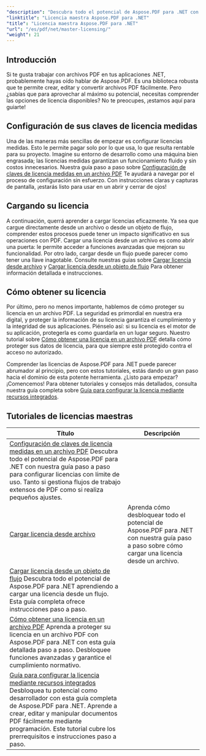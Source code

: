 ```yaml
---
"description": "Descubra todo el potencial de Aspose.PDF para .NET con tutoriales detallados sobre licencias, garantía de cumplimiento y optimización de sus flujos de trabajo de PDF."
"linktitle": "Licencia maestra Aspose.PDF para .NET"
"title": "Licencia maestra Aspose.PDF para .NET"
"url": "/es/pdf/net/master-licensing/"
"weight": 21
---
```


## Introducción

Si te gusta trabajar con archivos PDF en tus aplicaciones .NET, probablemente hayas oído hablar de Aspose.PDF. Es una biblioteca robusta que te permite crear, editar y convertir archivos PDF fácilmente. Pero ¿sabías que para aprovechar al máximo su potencial, necesitas comprender las opciones de licencia disponibles? No te preocupes, ¡estamos aquí para guiarte!

## Configuración de sus claves de licencia medidas
Una de las maneras más sencillas de empezar es configurar licencias medidas. Esto le permite pagar solo por lo que usa, lo que resulta rentable para su proyecto. Imagine su entorno de desarrollo como una máquina bien engrasada; las licencias medidas garantizan un funcionamiento fluido y sin costos innecesarios. Nuestra guía paso a paso sobre [Configuración de claves de licencia medidas en un archivo PDF](./configureing-metered-license-keys/) Te ayudará a navegar por el proceso de configuración sin esfuerzo. Con instrucciones claras y capturas de pantalla, ¡estarás listo para usar en un abrir y cerrar de ojos!

## Cargando su licencia
A continuación, querrá aprender a cargar licencias eficazmente. Ya sea que cargue directamente desde un archivo o desde un objeto de flujo, comprender estos procesos puede tener un impacto significativo en sus operaciones con PDF. Cargar una licencia desde un archivo es como abrir una puerta: le permite acceder a funciones avanzadas que mejoran su funcionalidad. Por otro lado, cargar desde un flujo puede parecer como tener una llave inagotable. Consulte nuestras guías sobre [Cargar licencia desde archivo](./loading-license-from-file/) y [Cargar licencia desde un objeto de flujo](./loading-license-from-stream-object/) Para obtener información detallada e instrucciones.

## Cómo obtener su licencia
Por último, pero no menos importante, hablemos de cómo proteger su licencia en un archivo PDF. La seguridad es primordial en nuestra era digital, y proteger la información de su licencia garantiza el cumplimiento y la integridad de sus aplicaciones. Piénselo así: si su licencia es el motor de su aplicación, protegerla es como guardarla en un lugar seguro. Nuestro tutorial sobre [Cómo obtener una licencia en un archivo PDF](./securing-license/) detalla cómo proteger sus datos de licencia, para que siempre esté protegido contra el acceso no autorizado.

Comprender las licencias de Aspose.PDF para .NET puede parecer abrumador al principio, pero con estos tutoriales, estás dando un gran paso hacia el dominio de esta potente herramienta. ¿Listo para empezar? ¡Comencemos! Para obtener tutoriales y consejos más detallados, consulta nuestra guía completa sobre [Guía para configurar la licencia mediante recursos integrados](./guide-to-set-license-using-embedded-resource/). 


## Tutoriales de licencias maestras
| Título | Descripción |
| --- | --- | 
| [Configuración de claves de licencia medidas en un archivo PDF](./configureing-metered-license-keys/) Descubra todo el potencial de Aspose.PDF para .NET con nuestra guía paso a paso para configurar licencias con límite de uso. Tanto si gestiona flujos de trabajo extensos de PDF como si realiza pequeños ajustes.  
| [Cargar licencia desde archivo](./loading-license-from-file/) | Aprenda cómo desbloquear todo el potencial de Aspose.PDF para .NET con nuestra guía paso a paso sobre cómo cargar una licencia desde un archivo. |  
| [Cargar licencia desde un objeto de flujo](./loading-license-from-stream-object/) Descubra todo el potencial de Aspose.PDF para .NET aprendiendo a cargar una licencia desde un flujo. Esta guía completa ofrece instrucciones paso a paso.  
| [Cómo obtener una licencia en un archivo PDF](./securing-license/) Aprenda a proteger su licencia en un archivo PDF con Aspose.PDF para .NET con esta guía detallada paso a paso. Desbloquee funciones avanzadas y garantice el cumplimiento normativo.  
| [Guía para configurar la licencia mediante recursos integrados](./guide-to-set-license-using-embedded-resource/) Desbloquea tu potencial como desarrollador con esta guía completa de Aspose.PDF para .NET. Aprende a crear, editar y manipular documentos PDF fácilmente mediante programación. Este tutorial cubre los prerrequisitos e instrucciones paso a paso.